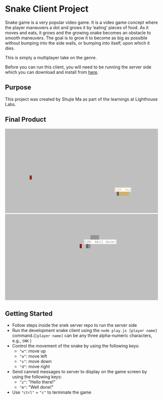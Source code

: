 # Snake Client Project

Snake game is a very popular video game. It is a video game concept where the player maneuvers a dot and grows it by ‘eating’ pieces of food. As it moves and eats, it grows and the growing snake becomes an obstacle to smooth maneuvers. The goal is to grow it to become as big as possible without bumping into the side walls, or bumping into itself, upon which it dies.

This is simply a multiplayer take on the genre.

Before you can run this client, you will need to be running the server side which you can download and install from [here](https://github.com/lighthouse-labs/snek-multiplayer).

## Purpose
This project was created by Shujie Ma as part of the learnings at Lighthouse Labs. 

## Final Product

!["Project screenshot"](/snake_client_01.png)
!["Project screenshot"](/snake_client_02.png)


## Getting Started

- Follow steps inside the snek server repo to run the server side
- Run the development snake client using the `node play.js [player name]` command.(`[player name]` can be any three alpha-numeric characters, e.g., `SNK` )
- Control the movement of the snake by using the following keys:
  - `"w"`: move up
  - `"a"`: move left
  - `"s"`: move down
  - `"d"`: move right
- Send canned messages to server to display on the game screen by using the following keys:
  - `"z"`: "Hello there!"
  - `"m"`: "Well done!"
- Use `"ctrl"` + `"c"` to terminate the game